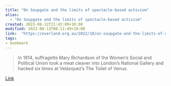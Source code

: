 ```yaml
---
title: "On Soupgate and the limits of spectacle-based activism"
alias:
  - "On Soupgate and the limits of spectacle-based activism"
created: 2023-08-12T21:43:09+10:00
modified: 2023-08-13T00:11:49+10:00
link:  "https://overland.org.au/2022/10/on-soupgate-and-the-limits-of-spectacle-based-activism/"
tags:
- bookmark
---
```


> In 1914, suffragette Mary Richardson of the Women’s Social and Political Union took a meat cleaver into London’s National Gallery and hacked six times at Velázquez’s The Toilet of Venus.

[Link](https://overland.org.au/2022/10/on-soupgate-and-the-limits-of-spectacle-based-activism/)